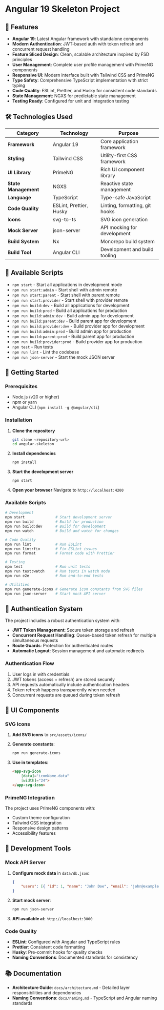 # Angular 19 Skeleton Project

## 🚀 Features

- **Angular 19**: Latest Angular framework with standalone components
- **Modern Authentication**: JWT-based auth with token refresh and concurrent request handling
- **Feature Sliced Design**: Clean, scalable architecture inspired by FSD principles
- **User Management**: Complete user profile management with PrimeNG components
- **Responsive UI**: Modern interface built with Tailwind CSS and PrimeNG
- **Type Safety**: Comprehensive TypeScript implementation with strict typing
- **Code Quality**: ESLint, Prettier, and Husky for consistent code standards
- **State Management**: NGXS for predictable state management
- **Testing Ready**: Configured for unit and integration testing

## 🛠 Technologies Used

| Category             | Technology              | Purpose                        |
| -------------------- | ----------------------- | ------------------------------ |
| **Framework**        | Angular 19              | Core application framework     |
| **Styling**          | Tailwind CSS            | Utility-first CSS framework    |
| **UI Library**       | PrimeNG                 | Rich UI component library      |
| **State Management** | NGXS                    | Reactive state management      |
| **Language**         | TypeScript              | Type-safe JavaScript           |
| **Code Quality**     | ESLint, Prettier, Husky | Linting, formatting, git hooks |
| **Icons**            | svg-to-ts               | SVG icon generation            |
| **Mock Server**      | json-server             | API mocking for development    |
| **Build System**     | Nx                      | Monorepo build system          |
| **Build Tool**       | Angular CLI             | Development and build tooling  |

## 🚀 Available Scripts

- `npm start` - Start all applications in development mode
- `npm run start:admin` - Start shell with admin remote
- `npm run start:parent` - Start shell with parent remote
- `npm run start:provider` - Start shell with provider remote
- `npm run build:dev` - Build all applications for development
- `npm run build:prod` - Build all applications for production
- `npm run build:admin:dev` - Build admin app for development
- `npm run build:parent:dev` - Build parent app for development
- `npm run build:provider:dev` - Build provider app for development
- `npm run build:admin:prod` - Build admin app for production
- `npm run build:parent:prod` - Build parent app for production
- `npm run build:provider:prod` - Build provider app for production
- `npm test` - Run tests
- `npm run lint` - Lint the codebase
- `npm run json-server` - Start the mock JSON server

## 🚦 Getting Started

### Prerequisites

- Node.js (v20 or higher)
- npm or yarn
- Angular CLI (`npm install -g @angular/cli`)

### Installation

1. **Clone the repository**

    ```bash
    git clone <repository-url>
    cd angular-skeleton
    ```

2. **Install dependencies**

    ```bash
    npm install
    ```

3. **Start the development server**

    ```bash
    npm start
    ```

4. **Open your browser**
   Navigate to `http://localhost:4200`

### Available Scripts

```bash
# Development
npm start              # Start development server
npm run build          # Build for production
npm run build:dev      # Build for development
npm run watch          # Build and watch for changes

# Code Quality
npm run lint           # Run ESLint
npm run lint:fix       # Fix ESLint issues
npm run format         # Format code with Prettier

# Testing
npm test               # Run unit tests
npm run test:watch     # Run tests in watch mode
npm run e2e            # Run end-to-end tests

# Utilities
npm run generate-icons # Generate icon constants from SVG files
npm run json-server    # Start mock API server
```

## 🔐 Authentication System

The project includes a robust authentication system with:

- **JWT Token Management**: Secure token storage and refresh
- **Concurrent Request Handling**: Queue-based token refresh for multiple simultaneous requests
- **Route Guards**: Protection for authenticated routes
- **Automatic Logout**: Session management and automatic redirects

### Authentication Flow

1. User logs in with credentials
2. JWT tokens (access + refresh) are stored securely
3. API requests automatically include authentication headers
4. Token refresh happens transparently when needed
5. Concurrent requests are queued during token refresh

## 🎨 UI Components

### SVG Icons

1. **Add SVG icons** to `src/assets/icons/`
2. **Generate constants**:

    ```bash
    npm run generate-icons
    ```

3. **Use in templates**:

    ```html
    <app-svg-icon
        [data]="iconName.data"
        [width]="24">
    </app-svg-icon>
    ```

### PrimeNG Integration

The project uses PrimeNG components with:

- Custom theme configuration
- Tailwind CSS integration
- Responsive design patterns
- Accessibility features

## 🧪 Development Tools

### Mock API Server

1. **Configure mock data** in `data/db.json`:

    ```json
    {
        "users": [{ "id": 1, "name": "John Doe", "email": "john@example.com" }]
    }
    ```

2. **Start mock server**:

    ```bash
    npm run json-server
    ```

3. **API available at**: `http://localhost:3000`

### Code Quality

- **ESLint**: Configured with Angular and TypeScript rules
- **Prettier**: Consistent code formatting
- **Husky**: Pre-commit hooks for quality checks
- **Naming Conventions**: Documented standards for consistency

## 📚 Documentation

- **Architecture Guide**: `docs/architecture.md` - Detailed layer responsibilities and dependencies
- **Naming Conventions**: `docs/naming.md` - TypeScript and Angular naming standards
